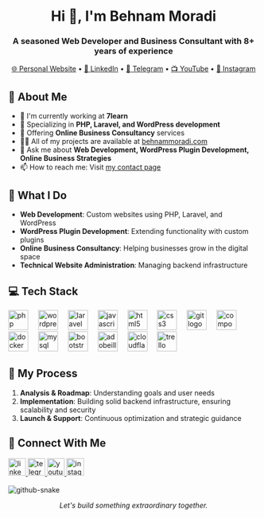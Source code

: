 <!-- HEADER -->
<h1 align="center">Hi 👋, I'm Behnam Moradi</h1>
<h3 align="center">A seasoned Web Developer and Business Consultant with 8+ years of experience</h3>

<!-- ABOUT ME SECTION -->
<p align="center">
  <a href="https://behnammoradi.com">🌐 Personal Website</a> •
  <a href="https://www.linkedin.com/in/behnam-moradi/">💼 LinkedIn</a> •
  <a href="https://t.me/BehnamMoradi_dev">📱 Telegram</a> •
  <a href="https://www.youtube.com/@BehnamMoradi76">📺 YouTube</a> •
  <a href="https://www.instagram.com/behnammoradi_76/">📸 Instagram</a>
</p>

## 💫 About Me
- 🔭 I'm currently working at **7learn**
- 💼 Specializing in **PHP, Laravel, and WordPress development**
- 🌱 Offering **Online Business Consultancy** services
- 👨‍💻 All of my projects are available at [behnammoradi.com](https://behnammoradi.com)
- 💬 Ask me about **Web Development, WordPress Plugin Development, Online Business Strategies**
- 📫 How to reach me: Visit [my contact page](https://behnammoradi.com/#contact)

## 🚀 What I Do
- **Web Development**: Custom websites using PHP, Laravel, and WordPress
- **WordPress Plugin Development**: Extending functionality with custom plugins
- **Online Business Consultancy**: Helping businesses grow in the digital space
- **Technical Website Administration**: Managing backend infrastructure

## 💻 Tech Stack
<div align="left">
  <img src="https://skillicons.dev/icons?i=php" height="40" alt="php logo" />
  <img width="12" />
  <img src="https://skillicons.dev/icons?i=wordpress" height="40" alt="wordpress logo" />
  <img width="12" />
  <img src="https://cdn.simpleicons.org/laravel/FF2D20" height="40" alt="laravel logo" />
  <img width="12" />
  <img src="https://cdn.simpleicons.org/javascript/F7DF1E" height="40" alt="javascript logo" />
  <img width="12" />
  <img src="https://cdn.simpleicons.org/html5/E34F26" height="40" alt="html5 logo" />
  <img width="12" />
  <img src="https://cdn.simpleicons.org/css3/1572B6" height="40" alt="css3 logo" />
  <img width="12" />
  <img src="https://cdn.jsdelivr.net/gh/devicons/devicon/icons/git/git-original.svg" height="40" alt="git logo" />
  <img width="12" />
  <img src="https://cdn.jsdelivr.net/gh/devicons/devicon/icons/composer/composer-original.svg" height="40" alt="composer logo" />
  <img width="12" />
  <img src="https://skillicons.dev/icons?i=docker" height="40" alt="docker logo" />
  <img width="12" />
  <img src="https://cdn.jsdelivr.net/gh/devicons/devicon/icons/mysql/mysql-original.svg" height="40" alt="mysql logo" />
  <img width="12" />
  <img src="https://cdn.jsdelivr.net/gh/devicons/devicon/icons/bootstrap/bootstrap-original.svg" height="40" alt="bootstrap logo" />
  <img width="12" />
  <img src="https://cdn.simpleicons.org/adobeillustrator/FF9A00" height="40" alt="adobeillustrator logo" />
  <img width="12" />
  <img src="https://cdn.simpleicons.org/cloudflare/F38020" height="40" alt="cloudflare logo" />
  <img width="12" />
  <img src="https://cdn.simpleicons.org/trello/0052CC" height="40" alt="trello logo" />
</div>

## 🌟 My Process
1. **Analysis & Roadmap**: Understanding goals and user needs
2. **Implementation**: Building solid backend infrastructure, ensuring scalability and security
3. **Launch & Support**: Continuous optimization and strategic guidance

## 🔗 Connect With Me
<div align="left">
  <a href="https://www.linkedin.com/in/behnam-moradi/" target="_blank">
    <img src="https://img.shields.io/static/v1?message=LinkedIn&logo=linkedin&label=&color=0077B5&logoColor=white&labelColor=&style=for-the-badge" height="35" alt="linkedin logo" />
  </a>
  <a href="https://t.me/BehnamMoradi_dev" target="_blank">
    <img src="https://img.shields.io/static/v1?message=Telegram&logo=telegram&label=&color=2CA5E0&logoColor=white&labelColor=&style=for-the-badge" height="35" alt="telegram logo" />
  </a>
  <a href="https://www.youtube.com/@BehnamMoradi76" target="_blank">
    <img src="https://img.shields.io/static/v1?message=Youtube&logo=youtube&label=&color=FF0000&logoColor=white&labelColor=&style=for-the-badge" height="35" alt="youtube logo" />
  </a>
  <a href="https://www.instagram.com/behnammoradi_76/" target="_blank">
    <img src="https://img.shields.io/static/v1?message=Instagram&logo=instagram&label=&color=E4405F&logoColor=white&labelColor=&style=for-the-badge" height="35" alt="instagram logo" />
  </a>
</div>

<!-- SNAKE ANIMATION -->
<br clear="both">

<picture>
  <source media="(prefers-color-scheme: dark)" srcset="https://raw.githubusercontent.com/behnammoradi76/behnammoradi76/output/github-snake-dark.svg" />
  <source media="(prefers-color-scheme: light)" srcset="https://raw.githubusercontent.com/behnammoradi76/behnammoradi76/output/github-snake.svg" />
  <img alt="github-snake" src="https://raw.githubusercontent.com/behnammoradi76/behnammoradi76/output/github-snake.svg" />
</picture>

<!-- FOOTER -->
<p align="center">
  <i>Let's build something extraordinary together.</i>
</p>
